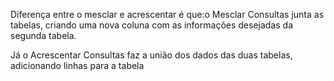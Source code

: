 Diferença entre o mesclar e acrescentar é que:o Mesclar Consultas junta as tabelas, criando uma nova coluna com as informações desejadas da segunda tabela.

Já o Acrescentar Consultas faz a união dos dados das duas tabelas, adicionando linhas para a tabela